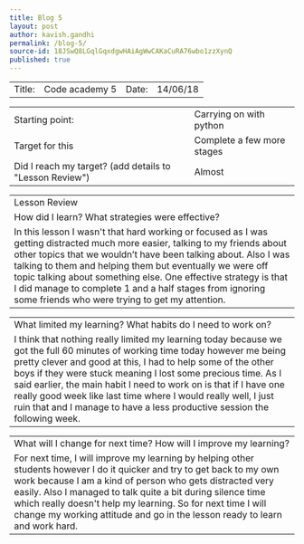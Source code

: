 ```yaml
---
title: Blog 5
layout: post
author: kavish.gandhi
permalink: /blog-5/
source-id: 18JSwQ8LGqlGqxdgwHAiAgWwCAKaCuRA76wbo1zzXynQ
published: true
---
```

<table>
  <tr>
    <td>Title: </td>
    <td>Code academy 5</td>
    <td>Date: </td>
    <td>14/06/18</td>
  </tr>
</table>


<table>
  <tr>
    <td>Starting point:</td>
    <td>Carrying on with python </td>
  </tr>
  <tr>
    <td>Target for this </td>
    <td>Complete a few more stages</td>
  </tr>
  <tr>
    <td>Did I reach my target? 
(add details to "Lesson Review")</td>
    <td>Almost</td>
  </tr>
</table>


<table>
  <tr>
    <td>Lesson Review</td>
  </tr>
  <tr>
    <td>How did I learn? What strategies were effective? </td>
  </tr>
  <tr>
    <td>In this lesson I wasn't that hard working or focused as I was getting distracted much more easier, talking to my friends about other topics that we wouldn’t have been talking about. Also I was talking to them and helping them but eventually we were off topic talking about something else. One effective strategy is that I did manage to complete 1 and a half stages from ignoring some friends who were trying to get my attention.</td>
  </tr>
</table>


<table>
  <tr>
    <td>What limited my learning? What habits do I need to work on?</td>
  </tr>
  <tr>
    <td>I think that nothing really limited my learning today because we got the full 60 minutes of working time today however me being pretty clever and good at this, I had to help some of the other boys if they were stuck meaning I lost some precious time. As I said earlier, the main habit I need to work on is that if I have one really good week like last time where I would really well, I just ruin that and I manage to have a less productive session the following week.</td>
  </tr>
</table>


<table>
  <tr>
    <td>What will I change for next time? How will I improve my learning?</td>
  </tr>
  <tr>
    <td>For next time, I will improve my learning by helping other students however I do it quicker and try to get back to my own work because I am a kind of person who gets distracted very easily. Also I managed to talk quite a bit during silence time which really doesn't help my learning. So for next time I will change my working attitude and go in the lesson ready to learn and work hard.</td>
  </tr>
</table>
